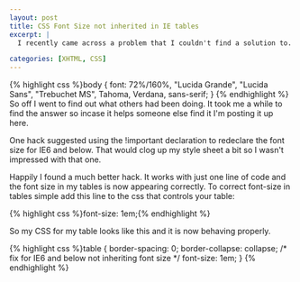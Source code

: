```yaml
--- 
layout: post
title: CSS Font Size not inherited in IE tables
excerpt: |
  I recently came across a problem that I couldn't find a solution to. In IE6, IE5.5 and IE5 text within tables was not inheriting the font declarations from my CSS. I declared the font size on the body tag and for all other elements it works fine:

categories: [XHTML, CSS]
---
```

{% highlight css %}body { 
  font: 72%/160%, "Lucida Grande", "Lucida Sans", "Trebuchet MS", Tahoma, Verdana, sans-serif; 
}
{% endhighlight %}
So off I went to find out what others had been doing. It took me a while to find the answer so incase it helps someone else find it I'm posting it up here.

One hack suggested using the !important declaration to redeclare the font size for IE6 and below. That would clog up my style sheet a bit so I wasn't impressed with that one.

Happily I found a much better hack. It works with just one line of code and the font size in my tables is now appearing correctly. To correct font-size in tables simple add this line to the css that controls your table: 

{% highlight css %}font-size: 1em;{% endhighlight %}

So my CSS for my table looks like this and it is now behaving properly. 

{% highlight css %}table { 
  border-spacing: 0; 
  border-collapse: collapse; 
  /* fix for IE6 and below not inheriting font size */ font-size: 1em; 
}
{% endhighlight %}
